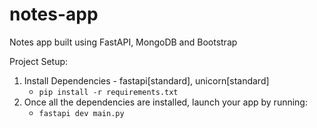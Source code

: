 # notes-app
Notes app built using FastAPI, MongoDB and Bootstrap

Project Setup:
1. Install Dependencies - fastapi[standard], unicorn[standard]
    - `pip install -r requirements.txt`
2. Once all the dependencies are installed, launch your app by running:
	- `fastapi dev main.py`
